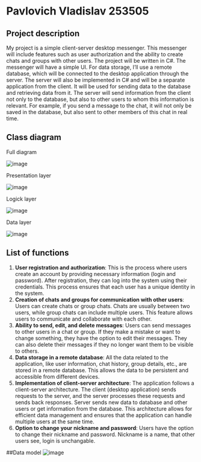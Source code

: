 # **Pavlovich Vladislav 253505**

## Project description
My project is a simple client-server desktop messenger. This messenger will include features such as user authorization and the ability to create chats and groups with other users. The project will be written in C#. The messenger will have a simple UI. For data storage, I’ll use a remote database, which will be connected to the desktop application through the server. The server will also be implemented in C# and will be a separate application from the client. It will be used for sending data to the database and retrieving data from it. The server will send information from the client not only to the database, but also to other users to whom this information is relevant. For example, if you send a message to the chat, it will not only be saved in the database, but also sent to other members of this chat in real time.

## Class diagram
  Full diagram
  
  ![image](https://github.com/LoneXDii/OOP-Course-Work/assets/151780058/8c028210-11fb-439e-8971-5c20cd3dbee7)

  Presentation layer
  
  ![image](https://github.com/LoneXDii/OOP-Course-Work/assets/151780058/9c245be4-5832-42b5-b9b3-127c1f423617)

  Logick layer
  
  ![image](https://github.com/LoneXDii/OOP-Course-Work/assets/151780058/87b3f9a3-179d-4d89-9a5a-3b3d5ec1638f)

  Data layer
  
  ![image](https://github.com/LoneXDii/OOP-Course-Work/assets/151780058/de3ce7c2-3ae4-4f78-87ef-c43a52dd5363)


## List of functions
1. **User registration and authorization**: This is the process where users create an account by providing necessary information (login and password). After registration, they can log into the system using their credentials. This process ensures that each user has a unique identity in the system.
2. **Creation of chats and groups for communication with other users**: Users can create chats or group chats. Chats are usually between two users, while group chats can include multiple users. This feature allows users to communicate and collaborate with each other.
3. **Ability to send, edit, and delete messages**: Users can send messages to other users in a chat or group. If they make a mistake or want to change something, they have the option to edit their messages. They can also delete their messages if they no longer want them to be visible to others.
4. **Data storage in a remote database**: All the data related to the application, like user information, chat history, group details, etc., are stored in a remote database. This allows the data to be persistent and accessible from different devices.
5. **Implementation of client-server architecture**: The application follows a client-server architecture. The client (desktop application) sends requests to the server, and the server processes these requests and sends back responses. Server sends new data to database and other users or get information from the database. This architecture allows for efficient data management and ensures that the application can handle multiple users at the same time.
6. **Option to change your nickname and password**: Users have the option to change their nickname and password. Nickname is a name, that other users see, login is unchangable.

##Data model
![image](https://github.com/LoneXDii/OOP-Course-Work/assets/151780058/a9decec5-0a1a-4d12-a9bd-0756e21195e1)